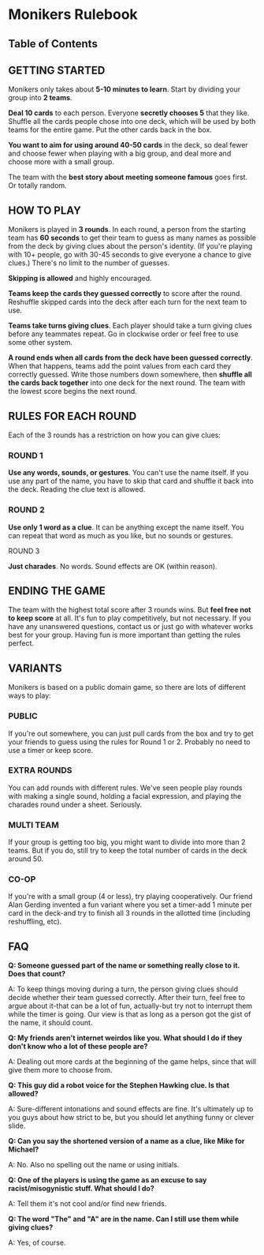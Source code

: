 # Monikers Rulebook

## Table of Contents

## GETTING STARTED

Monikers only takes about **5-10 minutes to learn**. Start by dividing your group into **2 teams**.

**Deal 10 cards** to each person. Everyone **secretly chooses 5** that they like. Shuffle all the cards people chose into one deck, which will be used by both teams for the entire game. Put the other cards back in the box.

**You want to aim for using around 40-50 cards** in the deck, so deal fewer and choose fewer when playing with a big group, and deal more and choose more with a small group.

The team with the **best story about meeting someone famous** goes first. Or totally random.

## HOW TO PLAY

Monikers is played in **3 rounds**. In each round, a person from the starting team has **60 seconds** to get their team to guess as many names as possible from the deck by giving clues about the person's identity. (If you're playing with 10+ people, go with 30-45 seconds to give everyone a chance to give clues.) There's no limit to the number of guesses.

**Skipping is allowed** and highly encouraged.

**Teams keep the cards they guessed correctly** to score after the round. Reshuffle skipped cards into the deck after each turn for the next team to use.

**Teams take turns giving clues**. Each player should take a turn giving clues before any teammates repeat. Go in clockwise order or feel free to use some other system.

**A round ends when all cards from the deck have been guessed correctly**. When that happens, teams add the point values from each card they correctly guessed. Write those numbers down somewhere, then **shuffle all the cards back together** into one deck for the next round. The team with the lowest score begins the next round.

## RULES FOR EACH ROUND

Each of the 3 rounds has a restriction on how you can
give clues:

### ROUND 1

**Use any words, sounds, or gestures**. You can't use the name itself. If you use any part of the name, you have to skip that card and shuffle it back into the deck. Reading the clue text is allowed.

### ROUND 2

**Use only 1 word as a clue**. It can be anything except the name itself. You can repeat that word as much as you like, but no sounds or gestures.

ROUND 3

**Just charades**. No words. Sound effects are OK (within reason).

## ENDING THE GAME

The team with the highest total score after 3 rounds wins. But **feel free not to keep score** at all. It's fun to play competitively, but not necessary. If you have any unanswered questions, contact us or just go with whatever works best for your group. Having fun is more important than getting the rules perfect.

## VARIANTS

Monikers is based on a public domain game, so there
are lots of different ways to play:

### PUBLIC

If you're out somewhere, you can just pull cards from the box and try to get your friends to guess using the rules for Round 1 or 2. Probably no need to use a timer or keep score.

### EXTRA ROUNDS

You can add rounds with different rules. We've seen people play rounds with making a single sound, holding a facial expression, and playing the charades round under a sheet. Seriously.

### MULTI TEAM

If your group is getting too big, you might want to divide into more than 2 teams. But if you do, still try to keep the total number of cards in the deck around 50.

### CO-OP

If you're with a small group (4 or less), try playing cooperatively. Our friend Alan Gerding invented a fun variant where you set a timer-add 1 minute per card in the deck-and try to finish all 3 rounds in the allotted time (including reshuffling, etc).

## FAQ

**Q: Someone guessed part of the name or something really close to it. Does that count?**

A: To keep things moving during a turn, the person giving clues should decide whether their team guessed correctly. After their turn, feel free to argue about it-that can be a lot of fun, actually-but try not to interrupt them while the timer is going. Our view is that as long as a person got the gist of the name, it should count.

**Q: My friends aren't internet weirdos like you. What should I do if they don't know who a lot of these people are?**

A: Dealing out more cards at the beginning of the game helps, since that will give them more to choose from.

**Q: This guy did a robot voice for the Stephen Hawking clue. Is that allowed?**

A: Sure-different intonations and sound effects are fine. It's ultimately up to you guys about how strict to be, but you should let anything funny or clever slide.

**Q: Can you say the shortened version of a name as a clue, like Mike for Michael?**

A: No. Also no spelling out the name or using initials.

**Q: One of the players is using the game as an excuse to say racist/misogynistic stuff. What should I do?**

A: Tell them it's not cool and/or find new friends.

**Q: The word "The" and "A" are in the name. Can I still use them while giving clues?**

A: Yes, of course.
